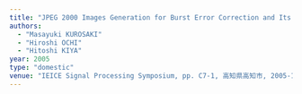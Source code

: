 ```yaml
---
title: "JPEG 2000 Images Generation for Burst Error Correction and Its Evaluation"
authors:
  - "Masayuki KUROSAKI"
  - "Hiroshi OCHI"
  - "Hitoshi KIYA"
year: 2005
type: "domestic"
venue: "IEICE Signal Processing Symposium, pp. C7-1, 高知県高知市, 2005-11-18."
---
```

